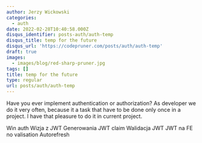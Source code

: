 ```yaml
---
author: Jerzy Wickowski
categories:
  - auth
date: 2022-02-28T10:40:58.000Z
disqus_identifier: posts-auth/auth-temp
disqus_title: temp for the future
disqus_url: 'https://codepruner.com/posts/auth/auth-temp'
draft: true
images:
  - images/blog/red-sharp-pruner.jpg
tags: []
title: temp for the future
type: regular
url: posts/auth/auth-temp
---
```


Have you ever implement authentication or authorization? As developer we do it very often, because it a task that have to be done only once in a project. I have that pleasure to do it in current project. 



Win auth
Wizja z JWT
Generowania JWT claim
Walidacja JWT
JWT na FE no valisation
Autorefresh
